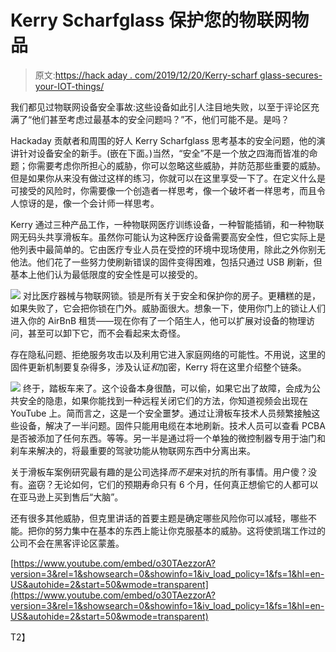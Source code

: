 # Kerry Scharfglass 保护您的物联网物品

> 原文:[https://hack aday . com/2019/12/20/Kerry-scharf glass-secures-your-IOT-things/](https://hackaday.com/2019/12/20/kerry-scharfglass-secures-your-iot-things/)

我们都见过物联网设备安全事故:这些设备如此引人注目地失败，以至于评论区充满了“他们甚至考虑过最基本的安全问题吗？”不，他们可能不是。是吗？

Hackaday 贡献者和周围的好人 Kerry Scharfglass 思考基本的安全问题，他的演讲针对设备安全的新手。(嵌在下面。)当然，“安全”不是一个放之四海而皆准的命题；你需要考虑你所担心的威胁，你可以忽略这些威胁，并防范那些重要的威胁。但是如果你从来没有做过这样的练习，你就可以在这里享受一下了。在定义什么是可接受的风险时，你需要像一个创造者一样思考，像一个破坏者一样思考，而且令人惊讶的是，像一个会计师一样思考。

Kerry 通过三种产品工作，一种物联网医疗训练设备，一种智能插销，和一种物联网无码头共享滑板车。虽然你可能认为这种医疗设备需要高安全性，但它实际上是他列表中最简单的。它由医疗专业人员在受控的环境中现场使用，除此之外你别无他法。他们花了一些努力使刷新错误的固件变得困难，包括只通过 USB 刷新，但基本上他们认为最低限度的安全性是可以接受的。

[![](../Images/958baed1965063df3c344fb88419e651.png)](https://hackaday.com/wp-content/uploads/2019/12/iot_lock_kerry_scharfglass_talk.png) 对比医疗器械与物联网锁。锁是所有关于安全和保护你的房子。更糟糕的是，如果失败了，它会把你锁在门外。威胁面很大。想象一下，使用你门上的锁让人们进入你的 AirBnB 租赁——现在你有了一个陌生人，他可以扩展对设备的物理访问，甚至可以卸下它，而不会看起来太奇怪。

存在隐私问题、拒绝服务攻击以及利用它进入家庭网络的可能性。不用说，这里的固件更新机制要复杂得多，涉及认证*和*加密，Kerry 将在这里介绍整个链条。

[![](../Images/fc79182dc2b7f2b797b71e6d6755a47d.png)](https://hackaday.com/wp-content/uploads/2019/12/scooters_kerry_scharfglass_talk.png) 终于，踏板车来了。这个设备本身很酷，可以偷，如果它出了故障，会成为公共安全的隐患，如果你能找到一种远程关闭它们的方法，你知道视频会出现在 YouTube 上。简而言之，这是一个安全噩梦。通过让滑板车技术人员频繁接触这些设备，解决了一半问题。固件只能用电缆在本地刷新。技术人员可以查看 PCBA 是否被添加了任何东西。等等。另一半是通过将一个单独的微控制器专用于油门和刹车来解决的，将最重要的驾驶功能从物联网东西中分离出来。

关于滑板车案例研究最有趣的是公司选择*而不是*来对抗的所有事情。用户傻？没有。盗窃？无论如何，它们的预期寿命只有 6 个月，任何真正想偷它的人都可以在亚马逊上买到售后“大脑”。

还有很多其他威胁，但克里讲话的首要主题是确定哪些风险你可以减轻，哪些不能。把你的努力集中在基本的东西上能让你克服基本的威胁。这将使凯瑞工作过的公司不会在黑客评论区蒙羞。

 [https://www.youtube.com/embed/o30TAezzorA?version=3&rel=1&showsearch=0&showinfo=1&iv_load_policy=1&fs=1&hl=en-US&autohide=2&start=50&wmode=transparent](https://www.youtube.com/embed/o30TAezzorA?version=3&rel=1&showsearch=0&showinfo=1&iv_load_policy=1&fs=1&hl=en-US&autohide=2&start=50&wmode=transparent)

T2】